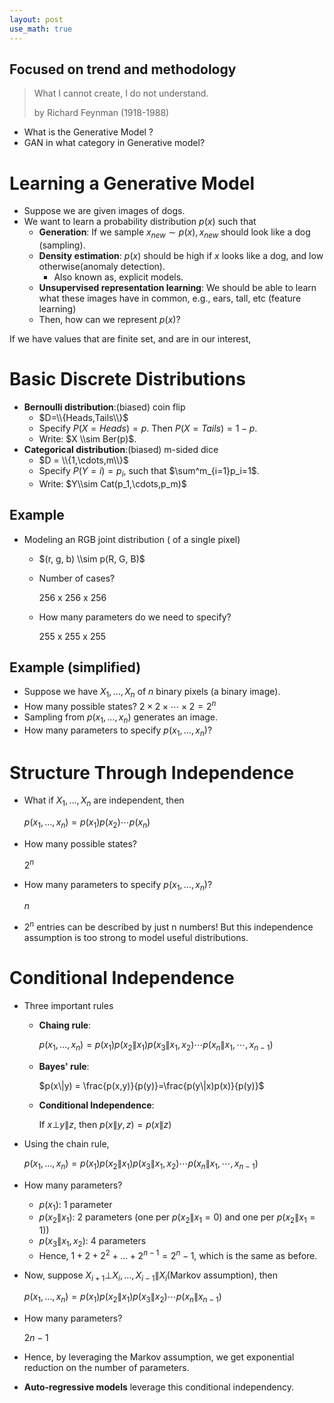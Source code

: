 ```yaml
---
layout: post
use_math: true
---
```


## Focused on trend and methodology

> What I cannot create, I do not understand.
>
> by Richard Feynman (1918-1988)

* What is the Generative Model ?
* GAN in what category in Generative model?

# Learning a Generative Model
* Suppose we are given images of dogs.
* We want to learn a probability distribution $p(x)$ such that
    * **Generation**: If we sample $x_{new}\sim p(x), x_{new}$ should look like a dog (sampling).
    * **Density estimation**: $p(x)$ should be high if $x$ looks like a dog, and low otherwise(anomaly detection).
        * Also known as, explicit models.
    * **Unsupervised representation learning**: We should be able to learn what these images have in common, e.g., ears, tall, etc (feature learning)
    * Then, how can we represent $p(x)$? 

If we have values that are finite set, and are in our interest,

# Basic Discrete Distributions
* **Bernoulli distribution**:(biased) coin flip
    * $D=\\{Heads,Tails\\}$
    * Specify $P(X = Heads) = p$. Then $P(X=Tails) = 1 - p$.
    * Write: $X \\sim Ber(p)$.
* **Categorical distribution**:(biased) m-sided dice
    * $D = \\{1,\cdots,m\\}$
    * Specify $P(Y = i)=p_i$, such that $\sum^m_{i=1}p_i=1$.
    * Write: $Y\\sim Cat(p_1,\cdots,p_m)$

## Example
* Modeling an RGB joint distribution ( of a single pixel)
    * $(r, g, b) \\sim p(R, G, B)$
    * Number of cases?

        256 x 256 x 256
    * How many parameters do we need to specify?

        255 x 255 x 255

## Example (simplified)
* Suppose we have $X_1,\dots,X_n$ of $n$ binary pixels (a binary image).
* How many possible states?
    $2\times2\times\cdots\times2 = 2^n$
* Sampling from $p(x_1,\dots,x_n)$ generates an image.
* How many parameters to specify $p(x_1,\dots,x_n)$?

# Structure Through Independence
* What if $X_1,\dots,X_n$ are independent, then

    $p(x_1,\dots,x_n)=p(x_1)p(x_2)\cdots p(x_n)$
* How many possible states?

    $2^n$
* How many parameters to specify $p(x_1,\dots,x_n)$?

    $n$
* $2^n$ entries can be described by just n numbers! But this independence assumption is too strong to model useful distributions.

# Conditional Independence
* Three important rules
    * **Chaing rule**:

        $p(x_1,\dots,x_n)=p(x_1)p(x_2\|x_1)p(x_3\|x_1,x_2)\cdots p(x_n\|x_1,\cdots,x_{n-1})$
    * **Bayes' rule**:

        $p(x\|y) = \frac{p(x,y)}{p(y)}=\frac{p(y\|x)p(x)}{p(y)}$
    * **Conditional Independence**:

        If $x\bot y\|z$, then $p(x\|y,z)=p(x\|z)$

* Using the chain rule,

    $p(x_1,\dots,x_n)=p(x_1)p(x_2\|x_1)p(x_3\|x_1,x_2)\cdots p(x_n\|x_1,\cdots,x_{n-1})$
* How many parameters?

    * $p(x_1)$: 1 parameter
    * $p(x_2\|x_1)$: 2 parameters (one per $p(x_2\|x_1=0)$ and one per $p(x_2\|x_1=1)$)
    * $p(x_3\|x_1,x_2)$: 4 parameters
    * Hence, $1+2+2^2+\dots+2^{n-1}=2^n-1$, which is the same as before.
* Now, suppose $X_{i+1}\bot X_i,\dots,X_{i-1}\|X_i$(Markov assumption), then

    $p(x_1,\dots,x_n)=p(x_1)p(x_2\|x_1)p(x_3\|x_2)\cdots p(x_n\|x_{n-1})$
* How many parameters?

    $2n-1$
* Hence, by leveraging the Markov assumption, we get exponential reduction on the number of parameters.
* **Auto-regressive models** leverage this conditional independency.